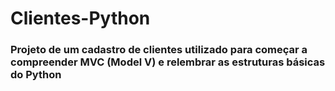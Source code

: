 # Clientes-Python

### Projeto de um cadastro de clientes utilizado para começar a compreender MVC (Model V) e relembrar as estruturas básicas do Python
#